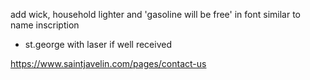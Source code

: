 add wick, household lighter and 'gasoline will be free' in font similar to name inscription  
+ st.george with laser if well received  
  
https://www.saintjavelin.com/pages/contact-us
